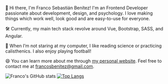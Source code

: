 👋 Hi there, I'm Franco Sebastián Benítez! I'm an Frontend Developer passionate about development, design, and psychology. I love making things which work well, look good and are easy-to-use for everyone.

🛠 Currently, my main tech stack revolve around Vue, Bootstrap, SASS, and Angular. 

📖 When I’m not staring at my computer, I like reading science or practicing calisthenics. I also enjoy playing football!

😄 You can learn more about me through [my personal website](https://www.francosbenitez.com/). Feel free to contact me at [francosbenitez@gmail.com](mailto:francosbenitez@gmail.com).

![Franco's GitHub stats](https://github-readme-stats.vercel.app/api?username=francosbenitez)
[![Top Langs](https://github-readme-stats.vercel.app/api/top-langs/?username=francosbenitez&layout=compact&exclude_repo=website&langs_count=6&hide=scss,powershell)](https://github.com/anuraghazra/github-readme-stats)

